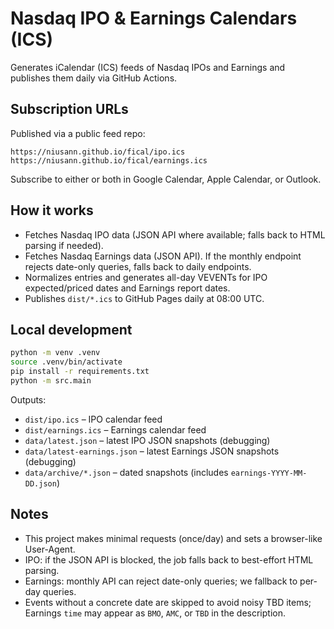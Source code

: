 # Nasdaq IPO & Earnings Calendars (ICS)

Generates iCalendar (ICS) feeds of Nasdaq IPOs and Earnings and publishes them daily via GitHub Actions.

## Subscription URLs

Published via a public feed repo:

```
https://niusann.github.io/fical/ipo.ics
https://niusann.github.io/fical/earnings.ics
```

Subscribe to either or both in Google Calendar, Apple Calendar, or Outlook.

## How it works

- Fetches Nasdaq IPO data (JSON API where available; falls back to HTML parsing if needed).
- Fetches Nasdaq Earnings data (JSON API). If the monthly endpoint rejects date-only queries, falls back to daily endpoints.
- Normalizes entries and generates all-day VEVENTs for IPO expected/priced dates and Earnings report dates.
- Publishes `dist/*.ics` to GitHub Pages daily at 08:00 UTC.

## Local development

```bash
python -m venv .venv
source .venv/bin/activate
pip install -r requirements.txt
python -m src.main
```

Outputs:
- `dist/ipo.ics` – IPO calendar feed
- `dist/earnings.ics` – Earnings calendar feed
- `data/latest.json` – latest IPO JSON snapshots (debugging)
- `data/latest-earnings.json` – latest Earnings JSON snapshots (debugging)
- `data/archive/*.json` – dated snapshots (includes `earnings-YYYY-MM-DD.json`)

## Notes
- This project makes minimal requests (once/day) and sets a browser-like User-Agent.
- IPO: if the JSON API is blocked, the job falls back to best-effort HTML parsing.
- Earnings: monthly API can reject date-only queries; we fallback to per-day queries.
- Events without a concrete date are skipped to avoid noisy TBD items; Earnings `time` may appear as `BMO`, `AMC`, or `TBD` in the description.
